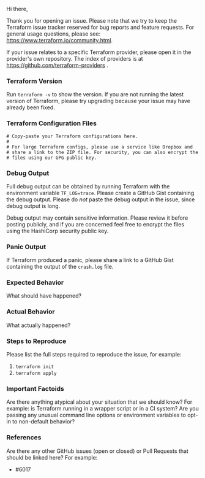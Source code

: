 Hi there,

Thank you for opening an issue. Please note that we try to keep the Terraform issue tracker reserved for bug reports and feature requests. For general usage questions, please see: https://www.terraform.io/community.html.

If your issue relates to a specific Terraform provider, please open it in the provider's own repository. The index of providers is at https://github.com/terraform-providers .

### Terraform Version
Run `terraform -v` to show the version. If you are not running the latest version of Terraform, please try upgrading because your issue may have already been fixed.

### Terraform Configuration Files
```hcl
# Copy-paste your Terraform configurations here.
#
# For large Terraform configs, please use a service like Dropbox and
# share a link to the ZIP file. For security, you can also encrypt the
# files using our GPG public key.
```

### Debug Output
Full debug output can be obtained by running Terraform with the environment variable `TF_LOG=trace`. Please create a GitHub Gist containing the debug output. Please do _not_ paste the debug output in the issue, since debug output is long.

Debug output may contain sensitive information. Please review it before posting publicly, and if you are concerned feel free to encrypt the files using the HashiCorp security public key.

### Panic Output
If Terraform produced a panic, please share a link to a GitHub Gist containing the output of the `crash.log` file.

### Expected Behavior
What should have happened?

### Actual Behavior
What actually happened?

### Steps to Reproduce
Please list the full steps required to reproduce the issue, for example:
1. `terraform init`
2. `terraform apply`

### Important Factoids
Are there anything atypical about your situation that we should know? For example: is Terraform running in a wrapper script or in a CI system? Are you passing any unusual command line options or environment variables to opt-in to non-default behavior?

### References
Are there any other GitHub issues (open or closed) or Pull Requests that should be linked here? For example:
- #6017
